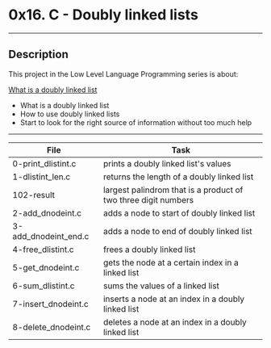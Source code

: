 # 0x16. C - Doubly linked lists
---
## Description

This project in the Low Level Language Programming series is about:

[What is a doubly linked list](https://www.youtube.com/watch?v=k0pjD12bzP0)
* What is a doubly linked list
* How to use doubly linked lists
* Start to look for the right source of information without too much help

---
File|Task
---|---
0-print_dlistint.c | prints a doubly linked list's values
1-dlistint_len.c | returns the length of a doubly linked list
102-result | largest palindrom that is a product of two three digit numbers
2-add_dnodeint.c | adds a node to start of doubly linked list
3-add_dnodeint_end.c | adds a node to end of doubly linked list
4-free_dlistint.c | frees a doubly linked list
5-get_dnodeint.c | gets the node at a certain index in a linked list
6-sum_dlistint.c | sums the values of a linked list
7-insert_dnodeint.c | inserts a node at an index in a doubly linked list
8-delete_dnodeint.c | deletes a node at an index in a doubly linked list

